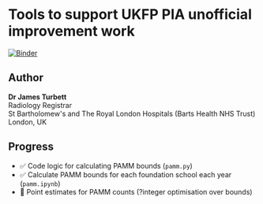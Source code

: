 # Tools to support UKFP PIA unofficial improvement work

[![Binder](https://mybinder.org/badge_logo.svg)](https://mybinder.org/v2/gh/jamesturbett/improve-pia/main?urlpath=%2Fdoc%2Ftree%2Fnotebooks%2Fpamm.ipynb)

## Author
**Dr James Turbett**  
Radiology Registrar  
St Bartholomew's and The Royal London Hospitals (Barts Health NHS Trust)  
London, UK

## Progress
- :white_check_mark: Code logic for calculating PAMM bounds (`pamm.py`)
- :white_check_mark: Calculate PAMM bounds for each foundation school each year (`pamm.ipynb`)
- :arrows_counterclockwise: Point estimates for PAMM counts (?integer optimisation over bounds)
